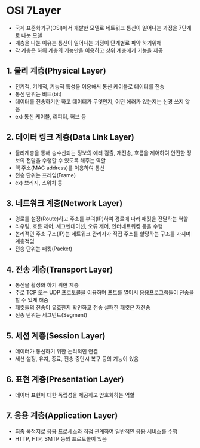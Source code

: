 # OSI 7Layer
- 국제 표준화기구(OSI)에서 개발한 모델로 네트워크 통신이 일어나는 과정을 7단계로 나눈 모델
- 계층을 나눈 이유는 통신이 일어나는 과정이 단계별로 파악 하기위해
- 각 계층은 하위 계층의 기능만을 이용하고 상위 계층에게 기능을 제공

## 1. 물리 계층(Physical Layer)
- 전기적, 기계적, 기능적 특성을 이용해서 통신 케이블로 데이터를 전송
- 통신 단위는 비트(bit)
- 데이터를 전송하기만 하고 데이터가 무엇인지, 어떤 에러가 있는지는 신경 쓰지 않음
- ex) 통신 케이블, 리피터, 허브 등

## 2. 데이터 링크 계층(Data Link Layer)
- 물리계층을 통해 송수신되는 정보의 에러 검출, 재전송, 흐름을 제어하여 안전한 정보의 전달을 수행할 수 있도록 해주는 역할
- 맥 주소(MAC address)를 이용하여 통신
- 전송 단위는 프레임(Frame)
- ex) 브리지, 스위치 등

## 3. 네트워크 계층(Network Layer)
- 경로를 설정(Route)하고 주소를 부여(IP)하여 경로에 따라 패킷을 전달하는 역할
- 라우팅, 흐름 제어, 세그멘테이션, 오류 제어, 인터네트워킹 등을 수행
- 논리적인 주소 구조(IP)는 네트워크 관리자가 직접 주소를 할당하는 구조를 가지며 계층적임
- 전송 단위는 패킷(Packet)

## 4. 전송 계층(Transport Layer)
- 통신을 활성화 하기 위한 계층
- 주로 TCP 또는 UDP 프로토콜을 이용하며 포트를 열어서 응용프로그램들이 전송을 할 수 있게 해줌
- 패킷들의 전송이 유효한지 확인하고 전송 실패한 패킷은 재전송
- 전송 단위는 세그먼트(Segment)

## 5. 세션 계층(Session Layer)
- 데이터가 통신하기 위한 논리적인 연결
- 세션 설정, 유지, 종료, 전송 중단시 복구 등의 기능이 있음

## 6. 표현 계층(Presentation Layer)
- 데이터 표현에 대한 독립성을 제공하고 암호화하는 역할

## 7. 응용 계층(Application Layer)
- 최종 목적지로 응용 프로세스와 직접 관계하여 일반적인 응용 서비스를 수행
- HTTP, FTP, SMTP 등의 프로토콜이 있음